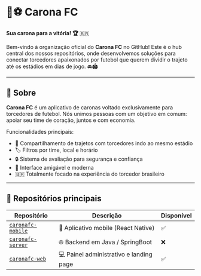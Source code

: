 # 🚗⚽ Carona FC

**Sua carona para a vitória! 🏆** 🇧🇷

Bem-vindo à organização oficial do **Carona FC** no GitHub! Este é o hub central dos nossos repositórios, onde desenvolvemos soluções para conectar torcedores apaixonados por futebol que querem dividir o trajeto até os estádios em dias de jogo. 🚘🏟️

---

## 🌟 Sobre

**Carona FC** é um aplicativo de caronas voltado exclusivamente para torcedores de futebol. Nós unimos pessoas com um objetivo em comum: apoiar seu time de coração, juntos e com economia.

Funcionalidades principais:

- 📍 Compartilhamento de trajetos com torcedores indo ao mesmo estádio  
- 🏷️ Filtros por time, local e horário  
- 🔒 Sistema de avaliação para segurança e confiança  
- 📱 Interface amigável e moderna  
- 🇧🇷 Totalmente focado na experiência do torcedor brasileiro

---

## 📁 Repositórios principais

| Repositório | Descrição | Disponível |
|------------|-----------|------------|
| [`caronafc-mobile`](https://github.com/CaronaFC/caronafc-mobile) | 📱 Aplicativo mobile (React Native) | ✅ |
| [`caronafc-server`](https://github.com/CaronaFC/caronafc-server) | 🌐 Backend em Java / SpringBoot | ❌ |
| [`caronafc-web`](https://github.com/CaronaFC/caronafc-web) | 💻 Painel administrativo e landing page | ✅ |

